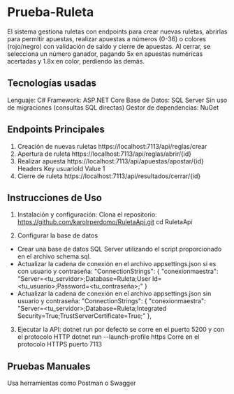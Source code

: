 # Prueba-Ruleta
El sistema gestiona ruletas con endpoints para crear nuevas ruletas, abrirlas para permitir apuestas, realizar apuestas a números (0-36) o colores (rojo/negro) con validación de saldo y cierre de apuestas. Al cerrar, se selecciona un número ganador, pagando 5x en apuestas numéricas acertadas y 1.8x en color, perdiendo las demás.

## Tecnologías usadas
Lenguaje: C#
Framework: ASP.NET Core
Base de Datos: SQL Server
Sin uso de migraciones (consultas SQL directas)
Gestor de dependencias: NuGet

## Endpoints Principales
1. Creación de nuevas ruletas
   https://localhost:7113/api/reglas/crear
2. Apertura de ruleta
   https://localhost:7113/api/reglas/abrir/{id}
3. Realizar apuesta
   https://localhost:7113/api/apuestas/apostar/{id}
   Headers
   Key usuarioId
   Value
   1
4. Cierre de ruleta
   https://localhost:7113/api/resultados/cerrar/{id}

## Instrucciones de Uso 

1. Instalación y configuración: 
Clona el repositorio: https://github.com/karolrperdomo/RuletaApi.git
cd RuletaApi

2. Configurar la base de datos

- Crear una base de datos SQL Server utilizando el script proporcionado en el archivo schema.sql.
- Actualizar la cadena de conexión en el archivo appsettings.json si es con usuario y contraseña:
  "ConnectionStrings": {
    "conexionmaestra": "Server=<tu_servidor>;Database=Ruleta;User Id=<tu_usuario>;Password=<tu_contraseña>;" 
  }
- Actualizar la cadena de conexión en el archivo appsettings.json sin usuario y contraseña:
  "ConnectionStrings": {
  "conexionmaestra": "Server=<tu_servidor>;Database=Ruleta;Integrated Security=True;TrustServerCertificate=True;"
},

3. Ejecutar la API: 
  dotnet run por defecto se corre en el puerto 5200 y con el protocolo HTTP
  dotnet run --launch-profile https Corre en el protocolo HTTPS puerto 7113

## Pruebas Manuales

Usa herramientas como Postman o Swagger
 
